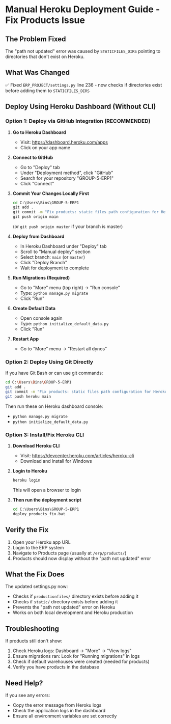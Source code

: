 # Manual Heroku Deployment Guide - Fix Products Issue

## The Problem Fixed
The "path not updated" error was caused by `STATICFILES_DIRS` pointing to directories that don't exist on Heroku.

## What Was Changed
✅ Fixed `ERP_PROJECT/settings.py` line 236 - now checks if directories exist before adding them to `STATICFILES_DIRS`

## Deploy Using Heroku Dashboard (Without CLI)

### Option 1: Deploy via GitHub Integration (RECOMMENDED)

1. **Go to Heroku Dashboard**
   - Visit: https://dashboard.heroku.com/apps
   - Click on your app name

2. **Connect to GitHub**
   - Go to "Deploy" tab
   - Under "Deployment method", click "GitHub"
   - Search for your repository "GROUP-5-ERP1"
   - Click "Connect"

3. **Commit Your Changes Locally First**
   ```cmd
   cd C:\Users\Bins\GROUP-5-ERP1
   git add .
   git commit -m "Fix products: static files path configuration for Heroku"
   git push origin main
   ```
   (or `git push origin master` if your branch is master)

4. **Deploy from Dashboard**
   - In Heroku Dashboard under "Deploy" tab
   - Scroll to "Manual deploy" section
   - Select branch: `main` (or `master`)
   - Click "Deploy Branch"
   - Wait for deployment to complete

5. **Run Migrations (Required)**
   - Go to "More" menu (top right) → "Run console"
   - Type: `python manage.py migrate`
   - Click "Run"

6. **Create Default Data**
   - Open console again
   - Type: `python initialize_default_data.py`
   - Click "Run"

7. **Restart App**
   - Go to "More" menu → "Restart all dynos"

### Option 2: Deploy Using Git Directly

If you have Git Bash or can use git commands:

```bash
cd C:\Users\Bins\GROUP-5-ERP1
git add .
git commit -m "Fix products: static files path configuration for Heroku"
git push heroku main
```

Then run these on Heroku dashboard console:
- `python manage.py migrate`
- `python initialize_default_data.py`

### Option 3: Install/Fix Heroku CLI

1. **Download Heroku CLI**
   - Visit: https://devcenter.heroku.com/articles/heroku-cli
   - Download and install for Windows

2. **Login to Heroku**
   ```cmd
   heroku login
   ```
   This will open a browser to login

3. **Then run the deployment script**
   ```cmd
   cd C:\Users\Bins\GROUP-5-ERP1
   deploy_products_fix.bat
   ```

## Verify the Fix

1. Open your Heroku app URL
2. Login to the ERP system
3. Navigate to Products page (usually at `/erp/products/`)
4. Products should now display without the "path not updated" error

## What the Fix Does

The updated settings.py now:
- Checks if `productionfiles/` directory exists before adding it
- Checks if `static/` directory exists before adding it
- Prevents the "path not updated" error on Heroku
- Works on both local development and Heroku production

## Troubleshooting

If products still don't show:
1. Check Heroku logs: Dashboard → "More" → "View logs"
2. Ensure migrations ran: Look for "Running migrations" in logs
3. Check if default warehouses were created (needed for products)
4. Verify you have products in the database

## Need Help?

If you see any errors:
- Copy the error message from Heroku logs
- Check the application logs in the dashboard
- Ensure all environment variables are set correctly

